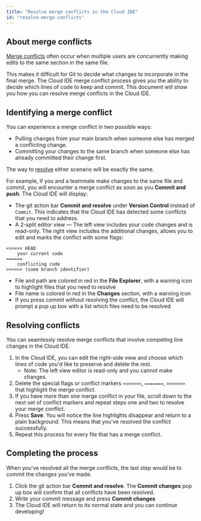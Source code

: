 ```yaml
---
title: "Resolve merge conflicts in the Cloud IDE"
id: "resolve-merge-conflicts"
---
```


## About merge conflicts
[Merge conflicts](https://docs.github.com/en/pull-requests/collaborating-with-pull-requests/addressing-merge-conflicts/about-merge-conflicts) often occur when multiple users are concurrently making edits to the same section in the same file. 

This makes it difficult for Git to decide what changes to incorporate in the final merge.  The Cloud IDE merge conflict process gives you the ability to decide which lines of code to keep and commit. This document will show you how you can resolve merge conflicts in the Cloud IDE.

## Identifying a merge conflict

You can experience a merge conflict in two possible ways:

- Pulling changes from your main branch when someone else has merged a conflicting change.
- Committing your changes to the same branch when someone else has already committed their change first.

The way to [resolve](#resolving-conflicts) either scenario will be exactly the same. 

For example, if you and a teammate make changes to the same file and commit, you will encounter a merge conflict as soon as you **Commit and push**. The Cloud IDE will display:


- The git action bar **Commit and resolve** under **Version Control**  instead of `Commit`. This indicates that the Cloud IDE has detected some conflicts that you need to address.
- A 2-split editor view &mdash; The left view includes your code changes and is read-only. The right view includes the additional changes, allows you to edit and marks the conflict with some flags:

```
<<<<<< HEAD
    your current code
======
    conflicting code
>>>>>> (some branch identifier)
```
- File and path are colored in red in the **File Explorer**, with a warning icon to highlight files that you need to resolve
- File name is colored in red in the **Changes** section, with a warning icon
- If you press commit without resolving the conflict, the Cloud IDE will prompt a pop up box with a list which files need to be resolved

<Lightbox src="/img/docs/dbt-cloud/cloud-ide/merge-conflict.jpg" title="Conflicting section that needs resolution will be highlighted"/>

<Lightbox src="/img/docs/dbt-cloud/cloud-ide/commit-without-resolve.jpg" title="Pop up box when you commit without resolving the conflict"/>


## Resolving conflicts
You can seamlessly resolve merge conflicts that involve competing line changes in the Cloud IDE. 

<Lightbox src="/img/docs/dbt-cloud/cloud-ide/resolve-conflict.jpg" title="Choosing lines to keep"/>

<!--- <Lightbox src="/img/docs/dbt-cloud/cloud-ide/resolve-section.png" title="Choosing lines to keep"/> --->

1. In the Cloud IDE, you can edit the right-side view and choose which lines of code you'd like to preserve and delete the rest. 
    * Note: The left view editor is read-only and you cannot make changes.
3. Delete the special flags or conflict markers `<<<<<<<`, `=======`, `>>>>>>>` that highlight the merge conflict.
4. If you have more than one merge conflict in your file, scroll down to the next set of conflict markers and repeat steps one and two to resolve your merge conflict.
5. Press **Save**. You will notice the line highlights disappear and return to a plain background. This means that you've resolved the conflict successfully.
6. Repeat this process for every file that has a merge conflict.

## Completing the process

When you've resolved all the merge conflicts, the last step would be to commit the changes you've made.

1. Click the git action bar **Commit and resolve**. The **Commit changes** pop up box will confirm that all conflicts have been resolved. 
2. Write  your commit message and press **Commit changes**
3. The Cloud IDE will return to its normal state and you can continue developing! 


<Lightbox src="/img/docs/dbt-cloud/cloud-ide/commit-resolve.jpg" title="Conflict has been resolved!"/>

<Lightbox src="/img/docs/dbt-cloud/cloud-ide/commit-changes.jpg" title="Clean commit modal that's ready to be committed"/>
